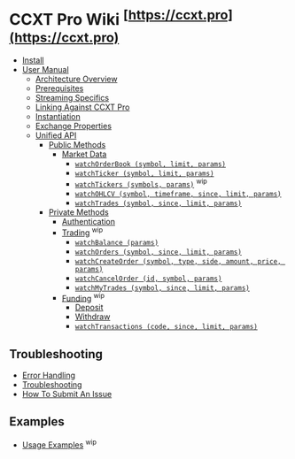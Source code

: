 # CCXT Pro Wiki <sup>[https://ccxt.pro](https://ccxt.pro)</sup>

- [Install](CCXT-Pro-Install)
- [User Manual](CCXT-Pro-Manual)
  - [Architecture Overview](CCXT-Pro-Manual#overview)
  - [Prerequisites](CCXT-Pro-Manual#prerequisites)
  - [Streaming Specifics](CCXT-Pro-Manual#streaming-specifics)
  - [Linking Against CCXT Pro](CCXT-Pro-Manual#linking-against-ccxt-pro)
  - [Instantiation](CCXT-Pro-Manual#instantiation)
  - [Exchange Properties](CCXT-Pro-Manual#exchange-properties)
  - [Unified API](CCXT-Pro-Manual#unified-api)
    - [Public Methods](CCXT-Pro-Manual#public-methods)
      - [Market Data](CCXT-Pro-Manual#market-data)
        - [`watchOrderBook (symbol, limit, params)`](CCXT-Pro-Manual#watchOrderBook)
        - [`watchTicker (symbol, limit, params)`](CCXT-Pro-Manual#watchTicker)
        - [`watchTickers (symbols, params)`](CCXT-Pro-Manual#watchTickers) <sup>wip</sup>
        - [`watchOHLCV (symbol, timeframe, since, limit, params)`](CCXT-Pro-Manual#watchOHLCV)
        - [`watchTrades (symbol, since, limit, params)`](CCXT-Pro-Manual#watchTrades)
    - [Private Methods](CCXT-Pro-Manual#private-methods)
      - [Authentication](CCXT-Pro-Manual#authentication)
      - [Trading](CCXT-Pro-Manual#trading) <sup>wip</sup>
        - [`watchBalance (params)`](CCXT-Pro-Manual#watchBalance)
        - [`watchOrders (symbol, since, limit, params)`](CCXT-Pro-Manual#watchOrders)
        - [`watchCreateOrder (symbol, type, side, amount, price, params)`](CCXT-Pro-Manual#watchCreateOrder)
        - [`watchCancelOrder (id, symbol, params)`](CCXT-Pro-Manual#watchCancelOrder)
        - [`watchMyTrades (symbol, since, limit, params)`](https://github.com/ccxt-dev/ccxt/wiki/ccxt.pro/Manual#watchMyTrades)
      - [Funding](CCXT-Pro-Manual#funding) <sup>wip</sup>
        - [Deposit](https://github.com/ccxt/ccxt/wiki/Manual#deposit)
        - [Withdraw](https://github.com/ccxt/ccxt/wiki/Manual#withdraw)
        - [`watchTransactions (code, since, limit, params)`](https://github.com/ccxt/ccxt/wiki/Manual#watchTransactions)

## Troubleshooting

- [Error Handling](CCXT-Pro-Manual#error-handling)
- [Troubleshooting](https://github.com/ccxt/ccxt/wiki/Manual#troubleshooting)
- [How To Submit An Issue](https://github.com/ccxt/ccxt/blob/master/CONTRIBUTING.md#how-to-submit-an-issue)

## Examples

- [Usage Examples](https://github.com/kroitor/ccxt.pro/tree/master/examples) <sup>wip</sup>
